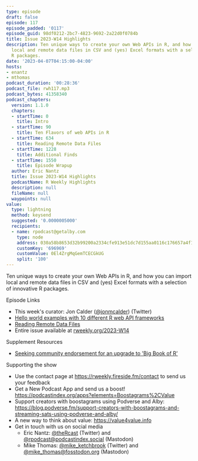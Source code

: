 ```yaml
---
type: episode
draft: false
episode: 117
episode_padded: '0117'
episode_guid: 98df0212-2bc7-4823-9692-2a22d0f0784b
title: Issue 2023-W14 Highlights
description: Ten unique ways to create your own Web APIs in R, and how you can import
  local and remote data files in CSV and (yes) Excel formats with a selection of innovative
  R packages.
date: '2023-04-07T04:15:00-04:00'
hosts:
- enantz
- mthomas
podcast_duration: '00:28:36'
podcast_file: rwh117.mp3
podcast_bytes: 41358340
podcast_chapters:
  version: 1.1.0
  chapters:
  - startTime: 0
    title: Intro
  - startTime: 90
    title: Ten Flavors of web APIs in R
  - startTime: 634
    title: Reading Remote Data Files
  - startTime: 1228
    title: Additional Finds
  - startTime: 1550
    title: Episode Wrapup
  author: Eric Nantz
  title: Issue 2023-W14 Highlights
  podcastName: R Weekly Highlights
  description: null
  fileName: null
  waypoints: null
value:
  type: lightning
  method: keysend
  suggested: '0.0000005000'
  recipients:
  - name: rpodcast@getalby.com
    type: node
    address: 030a58b8653d32b99200a2334cfe913e51dc7d155aa0116c176657a4f1722677a3
    customKey: '696969'
    customValue: 0El4ZrgMqGemTCECGkUG
    split: '100'
---
```

Ten unique ways to create your own Web APIs in R, and how you can import local and remote data files in CSV and (yes) Excel formats with a selection of innovative R packages.

Episode Links

-   This week's curator: Jon Calder (<a href="https://twitter.com/jonmcalder" rel="nofollow">@jonmcalder</a>) (Twitter)
-   <a href="https://gist.github.com/psolymos/284b43b8dd0583b33ca7fc7dcf71082b" rel="nofollow">Hello world examples with 10 different R web API frameworks</a>
-   <a href="https://kieranhealy.org/blog/archives/2023/03/25/reading-remote-data-files/" rel="nofollow">Reading Remote Data Files</a>
-   Entire issue available at <a href="https://rweekly.org/2023-W14.html" rel="nofollow">rweekly.org/2023-W14</a>

Supplement Resources

-   <a href="https://oscarbaruffa.com/bigbookofrupgrade/" rel="nofollow">Seeking community endorsement for an upgrade to 'Big Book of R'</a>

Supporting the show

-   Use the contact page at <a href="https://rweekly.fireside.fm/contact" rel="nofollow">https://rweekly.fireside.fm/contact</a> to send us your feedback
-   Get a New Podcast App and send us a boost! <a href="https://podcastindex.org/apps?elements=Boostagrams%2CValue" rel="nofollow">https://podcastindex.org/apps?elements=Boostagrams%2CValue</a>
-   Support creators with boostagrams using Podverse and Alby: <a href="https://blog.podverse.fm/support-creators-with-boostagrams-and-streaming-sats-using-podverse-and-alby/" rel="nofollow">https://blog.podverse.fm/support-creators-with-boostagrams-and-streaming-sats-using-podverse-and-alby/</a>
-   A new way to think about value: <a href="https://value4value.info" rel="nofollow">https://value4value.info</a>
-   Get in touch with us on social media
    -   Eric Nantz: <a href="https://twitter.com/theRcast" rel="nofollow">@theRcast</a> (Twitter) and <a href="https://podcastindex.social/@rpodcast" rel="nofollow">@rpodcast@podcastindex.social</a> (Mastodon)
    -   Mike Thomas: <a href="https://twitter.com/mike_ketchbrook" rel="nofollow">@mike_ketchbrook</a> (Twitter) and <a href="https://fosstodon.org/@mike_thomas" rel="nofollow">@mike_thomas@fosstodon.org</a> (Mastodon)
